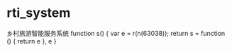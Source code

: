 # rti_system
乡村旅游智能服务系统
function s() {
                var e = r(n(63038));
                return s = function () {
                    return e
                }, e
            }
